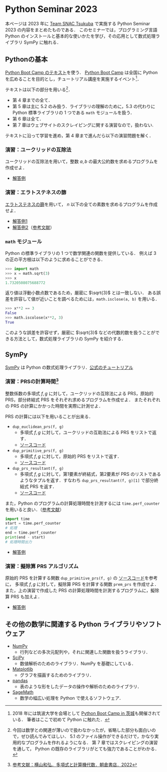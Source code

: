 # Python Seminar 2023

本ページは 2023 年に [Team SNAC Tsukuba](https://www.math.tsukuba.ac.jp/~snac/) で実施する Python Seminar 2023 の内容をまとめたものである．
このセミナーでは，プログラミング言語 Python のインストールと基本的な使いかたを学び，その応用として数式処理ライブラリ SymPy に触れる．

## Pythonの基本

[Python Boot Camp のテキスト](https://pycamp.pycon.jp/textbook/index.html)を使う．
[Python Boot Camp](https://pycamp-lp.pycon.jp) は全国に Python を広めることを目的とし，チュートリアル講座を実施するイベント[^1]．

[^1]:2018 年には筑波大学を会場として [Python Boot Camp in 茨城](https://pyconjp.blogspot.com/2018/08/pycamp-in-ibaraki-report.html)も開催されている．
筆者はここで初めて Python に触れた．

テキストは以下の部分を用いる[^2]．

[^2]:今回は数学との関連が薄いので扱わなかったが，省略した部分も面白いので，ぜひ読んでみてほしい．
5.1 のファイル操作ができるだけで，かなり実用的なプログラムを作れるようになる．
第 7 章ではスクレイピングの演習を通して， Python の既存のライブラリがとても強力であることがわかる．

- 第 4 章までの全て．
- 第 5 章は主に 5.2 のみ扱う．ライブラリの理解のために，5.3 の代わりに Python 標準ライブラリの 1 つである `math` モジュールを扱う．
- 第 6 章は全て．
- 第 7 章はウェブサイトのスクレイピングに関する演習なので，扱わない.

テキストに沿って学習を進め，第 4 章まで進んだら以下の演習問題を解く．

### 演習：ユークリッドの互除法

ユークリッドの互除法を用いて，整数 $a, b$ の最大公約数を求めるプログラムを作成せよ．

- [解答例](gcd.py)

### 演習：エラトステネスの篩

[エラトステネスの篩](https://ja.wikipedia.org/wiki/%E3%82%A8%E3%83%A9%E3%83%88%E3%82%B9%E3%83%86%E3%83%8D%E3%82%B9%E3%81%AE%E7%AF%A9)を用いて，
$n$ 以下の全ての素数を求めるプログラムを作成せよ．

- [解答例1](eratosthenes1.py)
- [解答例2](eratosthenes2.py)（[参考文献](https://qiita.com/ytaki0801/items/cc58da6eafd3ec4d91ba)）

### `math` モジュール

Python の標準ライブラリの 1 つで数学関連の関数を提供している．
例えば 3 の正の平方根は以下のように求めることができる．

```python
>>> import math
>>> x = math.sqrt(3)
>>> x
1.7320508075688772
```

返り値は浮動小数点数であるため，厳密に $\sqrt{3}$ とは一致しない．
ある誤差を許容して値が近いことを調べるためには，`math.isclose(a, b)` を用いる．

```python
>>> x**2 == 3
False
>>> math.iscolose(x**2, 3)
True
```

このような誤差を許容せず，厳密に $\sqrt{3}$ などの代数的数を扱うことができる方法として，数式処理ライブラリの SymPy を紹介する．

## SymPy

[SymPy](https://sympy.org) は Python の数式処理ライブラリ．[公式のチュートリアル](https://docs.sympy.org/latest/tutorials)

### 演習：PRSの計算時間[^3]

[^3]:[参考文献：横山和弘．多項式と計算機代数．朝倉書店．2022](https://www.asakura.co.jp/detail.php?book_code=11767)

整数係数の多項式 $f,g$ に対して，ユークリッドの互除法による PRS，原始的 PRS，部分終結式 PRS をそれぞれ求めるプログラムを作成せよ．
またそれぞれの PRS の計算にかかった時間を実際に計測せよ．

PRS の計算には以下を用いることが出来る．

- `dup_euclidean_prs(f, g)`
  - 多項式 $f,g$ に対して，ユークリッドの互助法による PRS をリストで返す．
  - [ソースコード](https://github.com/sympy/sympy/blob/d2be7bacd2604e98a642f74028e8f0d7d6084f78/sympy/polys/euclidtools.py#L194-L231)
- `dup_primitive_prs(f, g)`
  - 多項式 $f,g$ に対して，原始的 PRS をリストで返す．
  - [ソースコード](https://github.com/sympy/sympy/blob/d2be7bacd2604e98a642f74028e8f0d7d6084f78/sympy/polys/euclidtools.py#L251-L288)
- `dup_prs_resultant(f, g)`
  - 多項式 $f,g$ に対して，第1要素が終結式，第2要素が PRS のリストであるようなタプルを返す．すなわち `dup_prs_resultant(f, g)[1]` で部分終結式 PRS を返す．
  - [ソースコード](https://github.com/sympy/sympy/blob/d2be7bacd2604e98a642f74028e8f0d7d6084f78/sympy/polys/euclidtools.py#L405-L427)

また，Python のプログラムの計算処理時間を計測するには `time.perf_counter` を用いると良い．（[参考文献](https://qiita.com/Nananananamber/items/b9e22d7011404151ca07)）

```python
import time
start = time.perf_counter
# 処理
end = time.perf_counter
print(end - start)
# 処理時間出力
```

- [解答例](prs-time.py)

### 演習：擬除算 PRS アルゴリズム

原始的 PRS を計算する関数 `dup_primitive_prs(f, g)` の
[ソースコード](https://github.com/sympy/sympy/blob/d2be7bacd2604e98a642f74028e8f0d7d6084f78/sympy/polys/euclidtools.py#L251-L288)を参考に，
多項式 $f, g$ に対して，擬除算 PRS を計算する関数 `prem_prs` を作成せよ．
また，上の演習で作成した PRS の計算処理時間を計測するプログラムに，擬除算 PRS も加えよ．

- [解答例](prs-time2.py)

## その他の数学に関連する Python ライブラリやソフトウェア

- [NumPy](https://numpy.org/)
  - 行列などの多次元配列や，それに関連した関数を扱うライブラリ．
- [SciPy](https://scipy.org/)
  - 数値解析のためのライブラリ．NumPy を基礎にしている．
- [Matplotlib](https://matplotlib.org/)
  - グラフを描画するためのライブラリ．
- [pandas](https://pandas.pydata.org/)
  - 表のような形をしたデータの操作や解析のためのライブラリ．
- [SageMath](https://www.sagemath.org/)
  - 数学の幅広い処理を Python で使えるソフトウェア．
